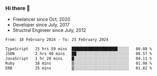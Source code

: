### Hi there 👋

- Freelancer since Oct, 2020
- Developer since July, 2017
- Structral Engineer since July, 2012

<!--START_SECTION:waka-->

```txt
From: 18 February 2024 - To: 25 February 2024

TypeScript   25 hrs 59 mins  ████████████████████░░░░░   80.08 %
JSON         2 hrs 46 mins   ██░░░░░░░░░░░░░░░░░░░░░░░   08.57 %
JavaScript   1 hr 20 mins    █░░░░░░░░░░░░░░░░░░░░░░░░   04.11 %
Ruby         38 mins         ▒░░░░░░░░░░░░░░░░░░░░░░░░   01.98 %
ERB          35 mins         ▒░░░░░░░░░░░░░░░░░░░░░░░░   01.82 %
```

<!--END_SECTION:waka-->
